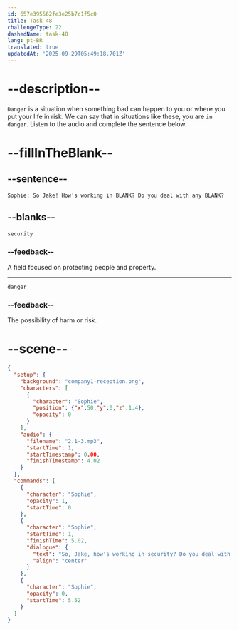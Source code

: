 ```yaml
---
id: 657e395562fe3e25b7c1f5c0
title: Task 48
challengeType: 22
dashedName: task-48
lang: pt-BR
translated: true
updatedAt: '2025-09-29T05:49:18.701Z'
---
```


<!-- (audio) Sophie: So Jake! How's working in security? Do you deal with any danger? -->


# --description--

`Danger` is a situation when something bad can happen to you or where you put your life in risk. We can say that in situations like these, you are `in danger`. Listen to the audio and complete the sentence below.

# --fillInTheBlank--

## --sentence--

`Sophie: So Jake! How's working in BLANK? Do you deal with any BLANK?`

## --blanks--

`security`

### --feedback--

A field focused on protecting people and property.

---

`danger`

### --feedback--

The possibility of harm or risk.

# --scene--

```json
{
  "setup": {
    "background": "company1-reception.png",
    "characters": [
      {
        "character": "Sophie",
        "position": {"x":50,"y":0,"z":1.4},
        "opacity": 0
      }
    ],
    "audio": {
      "filename": "2.1-3.mp3",
      "startTime": 1,
      "startTimestamp": 0.00,
      "finishTimestamp": 4.02
    }
  },
  "commands": [
    {
      "character": "Sophie",
      "opacity": 1,
      "startTime": 0
    },
    {
      "character": "Sophie",
      "startTime": 1,
      "finishTime": 5.02,
      "dialogue": {
        "text": "So, Jake, how's working in security? Do you deal with any danger?",
        "align": "center"
      }
    },
    {
      "character": "Sophie",
      "opacity": 0,
      "startTime": 5.52
    }
  ]
}
```
